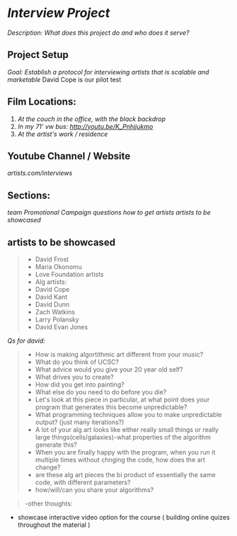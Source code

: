 # _Interview Project_

_Description: What does this project do and who does it serve?_

## Project Setup

_Goal: Establish a protocol for interviewing artists that is scalable and marketable_
David Cope is our pilot test 


## Film Locations:

1. _At the couch in the office, with the black backdrop_
2. _In my 71' vw bus: http://youtu.be/K_Pnhjjukmo_
3. _At the artist's work / residence_

## Youtube Channel / Website

_artists.com/interviews_

## Sections:
_team_
_Promotional Campaign_
_questions_
_how to get artists_
_artists to be showcased_

## artists to be showcased 
> - David Frost
> - Maria Okonomu
> - Love Foundation artists
> - Alg artists:
> - David Cope
> - David Kant
> - David Dunn
> - Zach Watkins
> - Larry Polansky
> - David Evan Jones

_Qs for david:_
> - How is making algortithmic art different from your music?
> - What do you think of UCSC?
> - What advice would you give your 20 year old self?
> - What drives you to create?
> - How did you get into painting?
> - What else do you need to do before you die?
> - Let's look at this piece in particular, at what point does your program that generates this become unpredictable?
> - What programming techniques allow you to make unpredictable output? (just many iterations?)
> - A lot of your alg art looks like either really small things or really large things(cells/galaxies)-what properties of the algorithm generate this?
> - When you are finally happy with the program, when you run it multiple times without chnging the code, how does the art change?
> - are these alg art pieces the bi product of essentially the same code, with different parameters?
> - how/will/can you share your algorithms?

> -other thoughts:
- showcase interactive video option for the course ( building online quizes throughout the material )
